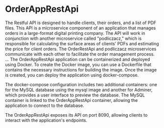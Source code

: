# OrderAppRestApi
The Restful API is designed to handle clients, their orders, and a list of PDF files. This API is a microservice component of an application that manages orders in a large-format digital printing company. The API will work in conjunction with another microservice called "podliczacz," which is responsible for calculating the surface areas of clients' PDFs and estimating the price for client orders. The OrderRestApi and podliczacz microservices communicate with each other to facilitate the order management process.
...
The OrderAppRestApi application can be containerized and deployed using Docker. To create the Docker image, you can use a Dockerfile that contains the necessary instructions for building the image. Once the image is created, you can deploy the application using docker-compose.

The docker-compose configuration includes two additional containers: one for the MySQL database using the mysql image and another for Adminer, which provides a user interface to preview the database. The MySQL container is linked to the OrderAppRestApi container, allowing the application to connect to the database.

The OrderAppRestApi exposes its API on port 8090, allowing clients to interact with the application's endpoints.
